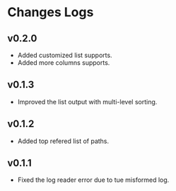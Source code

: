 # Changes Logs

## v0.2.0

- Added customized list supports.
- Added more columns supports.

## v0.1.3

- Improved the list output with multi-level sorting.

## v0.1.2

- Added top refered list of paths.

## v0.1.1

- Fixed the log reader error due to tue misformed log.
